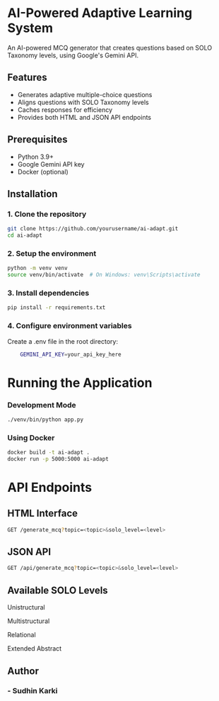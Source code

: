 # AI-Powered Adaptive Learning System

An AI-powered MCQ generator that creates questions based on SOLO Taxonomy levels, using Google's Gemini API.

## Features

- Generates adaptive multiple-choice questions
- Aligns questions with SOLO Taxonomy levels
- Caches responses for efficiency
- Provides both HTML and JSON API endpoints

## Prerequisites

- Python 3.9+
- Google Gemini API key
- Docker (optional)

## Installation

### 1. Clone the repository
```bash
git clone https://github.com/yourusername/ai-adapt.git
cd ai-adapt
```

### 2. Setup the environment
```bash
python -m venv venv
source venv/bin/activate  # On Windows: venv\Scripts\activate
```

### 3. Install dependencies
```bash
pip install -r requirements.txt
```

### 4. Configure environment variables
Create a .env file in the root directory:
```bash
    GEMINI_API_KEY=your_api_key_here
```

# Running the Application
### Development Mode
```bash
./venv/bin/python app.py
```

### Using Docker
```bash
docker build -t ai-adapt .
docker run -p 5000:5000 ai-adapt
```


# API Endpoints

## HTML Interface
```bash
GET /generate_mcq?topic=<topic>&solo_level=<level>
```

## JSON API
```bash
GET /api/generate_mcq?topic=<topic>&solo_level=<level>
```


## Available SOLO Levels
Unistructural

Multistructural

Relational

Extended Abstract


## Author
### - Sudhin Karki